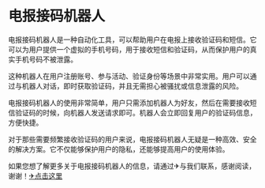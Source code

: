# 电报接码机器人

电报接码机器人是一种自动化工具，可以帮助用户在电报上接收验证码和短信。它可以为用户提供一个虚拟的手机号码，用于接收短信和验证码，从而保护用户的真实手机号码不被泄露。

这种机器人在用户注册账号、参与活动、验证身份等场景中非常实用。用户可以通过与机器人对话，即时获取验证码，并且无需担心被骚扰或信息泄露的风险。

电报接码机器人的使用非常简单，用户只需添加机器人为好友，然后在需要接收短信验证码的时候，向机器人发送请求即可。机器人会立即回复用户的验证码信息，方便快捷。

对于那些需要频繁接收验证码的用户来说，电报接码机器人无疑是一种高效、安全的解决方案。它不仅能够保护用户的隐私，还能够提高用户的使用体验。

如果您想了解更多关于电报接码机器人的信息，请通过✈与我们联系，感谢阅读，谢谢！[✈点击这里](https://t.me/sjlmbot)